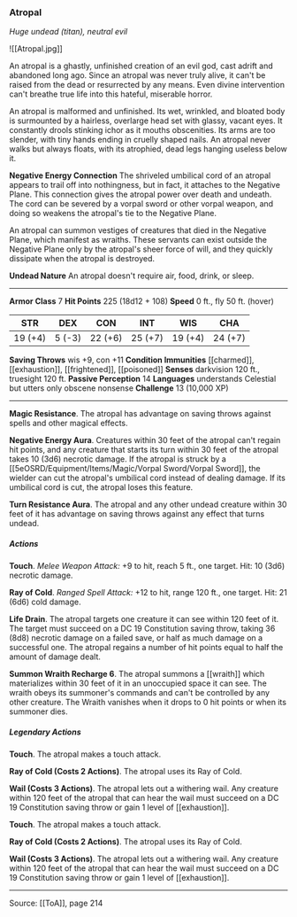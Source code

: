 ### Atropal
_Huge undead (titan), neutral evil_

![[Atropal.jpg]]

An atropal is a ghastly, unfinished creation of an evil god, cast adrift and abandoned long ago. Since an atropal was never truly alive, it can't be raised from the dead or resurrected by any means. Even divine intervention can't breathe true life into this hateful, miserable horror.

An atropal is malformed and unfinished. Its wet, wrinkled, and bloated body is surmounted by a hairless, overlarge head set with glassy, vacant eyes. It constantly drools stinking ichor as it mouths obscenities. Its arms are too slender, with tiny hands ending in cruelly shaped nails. An atropal never walks but always floats, with its atrophied, dead legs hanging useless below it.

**Negative Energy Connection** The shriveled umbilical cord of an atropal appears to trail off into nothingness, but in fact, it attaches to the Negative Plane. This connection gives the atropal power over death and undeath. The cord can be severed by a vorpal sword or other vorpal weapon, and doing so weakens the atropal's tie to the Negative Plane.

An atropal can summon vestiges of creatures that died in the Negative Plane, which manifest as wraiths. These servants can exist outside the Negative Plane only by the atropal's sheer force of will, and they quickly dissipate when the atropal is destroyed.


**Undead Nature** An atropal doesn't require air, food, drink, or sleep.







---

**Armor Class** 7
**Hit Points** 225 (18d12 + 108)
**Speed** 0 ft., fly 50 ft. (hover)

| STR     | DEX     | CON     | INT     | WIS     | CHA     |
|---------|---------|---------|---------|---------|---------|
| 19 (+4) | 5 (-3) | 22 (+6) | 25 (+7) | 19 (+4) | 24 (+7) |

**Saving Throws** wis +9, con +11
**Condition Immunities** [[charmed]], [[exhaustion]], [[frightened]], [[poisoned]]
**Senses** darkvision 120 ft., truesight 120 ft.
**Passive Perception** 14
**Languages** understands Celestial but utters only obscene nonsense
**Challenge** 13 (10,000 XP)

---

**Magic Resistance**. The atropal has advantage on saving throws against spells and other magical effects.

**Negative Energy Aura**. Creatures within 30 feet of the atropal can't regain hit points, and any creature that starts its turn within 30 feet of the atropal takes 10 (3d6) necrotic damage. If the atropal is struck by a [[5eOSRD/Equipment/Items/Magic/Vorpal Sword/Vorpal Sword]], the wielder can cut the atropal's umbilical cord instead of dealing damage. If its umbilical cord is cut, the atropal loses this feature.

**Turn Resistance Aura**. The atropal and any other undead creature within 30 feet of it has advantage on saving throws against any effect that turns undead.

##### Actions
**Touch**. _Melee Weapon Attack:_ +9 to hit, reach 5 ft., one target. Hit: 10 (3d6) necrotic damage.

**Ray of Cold**. _Ranged Spell Attack:_ +12 to hit, range 120 ft., one target. Hit: 21 (6d6) cold damage.

**Life Drain**. The atropal targets one creature it can see within 120 feet of it. The target must succeed on a DC 19 Constitution saving throw, taking 36 (8d8) necrotic damage on a failed save, or half as much damage on a successful one. The atropal regains a number of hit points equal to half the amount of damage dealt.

**Summon Wraith Recharge 6**. The atropal summons a [[wraith]] which materializes within 30 feet of it in an unoccupied space it can see. The wraith obeys its summoner's commands and can't be controlled by any other creature. The Wraith vanishes when it drops to 0 hit points or when its summoner dies.

##### Legendary Actions
**Touch**. The atropal makes a touch attack.

**Ray of Cold (Costs 2 Actions)**. The atropal uses its Ray of Cold.

**Wail (Costs 3 Actions)**. The atropal lets out a withering wail. Any creature within 120 feet of the atropal that can hear the wail must succeed on a DC 19 Constitution saving throw or gain 1 level of [[exhaustion]].

**Touch**. The atropal makes a touch attack.

**Ray of Cold (Costs 2 Actions)**. The atropal uses its Ray of Cold.

**Wail (Costs 3 Actions)**. The atropal lets out a withering wail. Any creature within 120 feet of the atropal that can hear the wail must succeed on a DC 19 Constitution saving throw or gain 1 level of [[exhaustion]].


---

Source: [[ToA]], page 214